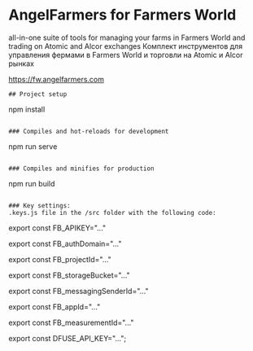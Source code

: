 # AngelFarmers for Farmers World
all-in-one suite of tools for managing your farms in Farmers World and trading on Atomic and Alcor exchanges
Комплект инструментов для управления фермами в Farmers World и торговли на Atomic и Alcor рынках

https://fw.angelfarmers.com

```
## Project setup
```
npm install
```

### Compiles and hot-reloads for development
```
npm run serve
```

### Compiles and minifies for production
```
npm run build
```

### Key settings:
.keys.js file in the /src folder with the following code:

```
export const FB_APIKEY="..."

export const FB_authDomain="..."

export const FB_projectId="..."

export const FB_storageBucket="..."

export const FB_messagingSenderId="..."

export const FB_appId="..."

export const FB_measurementId="..."


export const DFUSE_API_KEY="...";
```